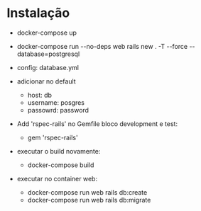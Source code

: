 # Instalação

- docker-compose up

- docker-compose run --no-deps web rails new . -T --force --database=postgresql

- config: database.yml
- adicionar no default
  - host: db
  - username: posgres
  - passowrd: password
- Add 'rspec-rails' no Gemfile bloco development e test:
  - gem 'rspec-rails'
- executar o build novamente:

  - docker-compose build

- executar no container web:
  - docker-compose run web rails db:create
  - docker-compose run web rails db:migrate
